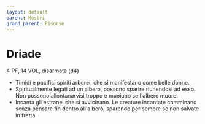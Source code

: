 ```yaml
---
layout: default
parent: Mostri
grand_parent: Risorse
---
```


# Driade

4 PF, 14 VOL, disarmata (d4)

- Timidi e pacifici spiriti arborei, che si manifestano come belle donne.
- Spiritualmente legati ad un albero, possono sparire riunendosi ad esso. Non possono allontanarvisi troppo e muoiono se l'albero muore.
- Incanta gli estranei che si avvicinano. Le creature incantate camminano senza pensare fin dentro all'albero, sparendo per sempre se non salvate in fretta.
